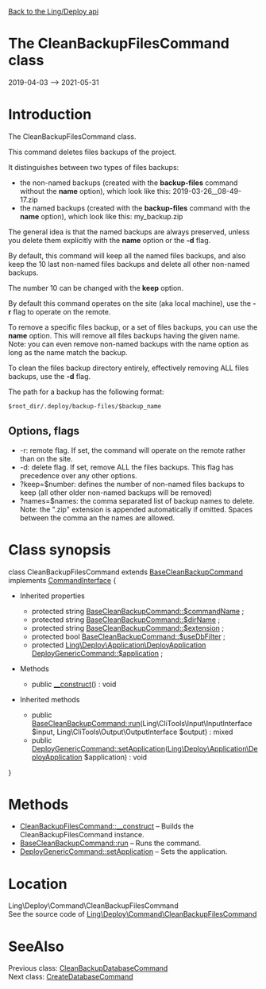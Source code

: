 [Back to the Ling/Deploy api](https://github.com/lingtalfi/Deploy/blob/master/doc/api/Ling/Deploy.md)



The CleanBackupFilesCommand class
================
2019-04-03 --> 2021-05-31






Introduction
============

The CleanBackupFilesCommand class.

This command deletes files backups of the project.


It distinguishes between two types of files backups:

- the non-named backups (created with the **backup-files** command without the **name** option), which look like this: 2019-03-26__08-49-17.zip
- the named backups (created with the **backup-files** command with the **name** option), which look like this: my_backup.zip

The general idea is that the named backups are always preserved, unless you delete them explicitly with the **name** option or the **-d** flag.


By default, this command will keep all the named files backups, and also keep the 10 last non-named files backups and delete all other non-named backups.

The number 10 can be changed with the **keep** option.

By default this command operates on the site (aka local machine), use the **-r** flag to operate on the remote.


To remove a specific files backup, or a set of files backups, you can use the **name** option.
This will remove all files backups having the given name.
Note: you can even remove non-named backups with the name option as long as the name match the backup.


To clean the files backup directory entirely, effectively removing ALL files backups, use the **-d** flag.



The path for a backup has the following format:

```txt
$root_dir/.deploy/backup-files/$backup_name
```




Options, flags
------------
- -r: remote flag. If set, the command will operate on the remote rather than on the site.
- -d: delete flag. If set, remove ALL the files backups. This flag has precedence over any other options.
- ?keep=$number: defines the number of non-named files backups to keep (all other older non-named backups will be removed)
- ?names=$names: the comma separated list of backup names to delete. Note: the ".zip" extension is appended automatically if omitted.
                 Spaces between the comma an the names are allowed.



Class synopsis
==============


class <span class="pl-k">CleanBackupFilesCommand</span> extends [BaseCleanBackupCommand](https://github.com/lingtalfi/Deploy/blob/master/doc/api/Ling/Deploy/Command/BaseCleanBackupCommand.md) implements [CommandInterface](https://github.com/lingtalfi/CliTools/blob/master/doc/api/Ling/CliTools/Command/CommandInterface.md) {

- Inherited properties
    - protected string [BaseCleanBackupCommand::$commandName](#property-commandName) ;
    - protected string [BaseCleanBackupCommand::$dirName](#property-dirName) ;
    - protected string [BaseCleanBackupCommand::$extension](#property-extension) ;
    - protected bool [BaseCleanBackupCommand::$useDbFilter](#property-useDbFilter) ;
    - protected [Ling\Deploy\Application\DeployApplication](https://github.com/lingtalfi/Deploy/blob/master/doc/api/Ling/Deploy/Application/DeployApplication.md) [DeployGenericCommand::$application](#property-application) ;

- Methods
    - public [__construct](https://github.com/lingtalfi/Deploy/blob/master/doc/api/Ling/Deploy/Command/CleanBackupFilesCommand/__construct.md)() : void

- Inherited methods
    - public [BaseCleanBackupCommand::run](https://github.com/lingtalfi/Deploy/blob/master/doc/api/Ling/Deploy/Command/BaseCleanBackupCommand/run.md)(Ling\CliTools\Input\InputInterface $input, Ling\CliTools\Output\OutputInterface $output) : mixed
    - public [DeployGenericCommand::setApplication](https://github.com/lingtalfi/Deploy/blob/master/doc/api/Ling/Deploy/Command/DeployGenericCommand/setApplication.md)([Ling\Deploy\Application\DeployApplication](https://github.com/lingtalfi/Deploy/blob/master/doc/api/Ling/Deploy/Application/DeployApplication.md) $application) : void

}






Methods
==============

- [CleanBackupFilesCommand::__construct](https://github.com/lingtalfi/Deploy/blob/master/doc/api/Ling/Deploy/Command/CleanBackupFilesCommand/__construct.md) &ndash; Builds the CleanBackupFilesCommand instance.
- [BaseCleanBackupCommand::run](https://github.com/lingtalfi/Deploy/blob/master/doc/api/Ling/Deploy/Command/BaseCleanBackupCommand/run.md) &ndash; Runs the command.
- [DeployGenericCommand::setApplication](https://github.com/lingtalfi/Deploy/blob/master/doc/api/Ling/Deploy/Command/DeployGenericCommand/setApplication.md) &ndash; Sets the application.





Location
=============
Ling\Deploy\Command\CleanBackupFilesCommand<br>
See the source code of [Ling\Deploy\Command\CleanBackupFilesCommand](https://github.com/lingtalfi/Deploy/blob/master/Command/CleanBackupFilesCommand.php)



SeeAlso
==============
Previous class: [CleanBackupDatabaseCommand](https://github.com/lingtalfi/Deploy/blob/master/doc/api/Ling/Deploy/Command/CleanBackupDatabaseCommand.md)<br>Next class: [CreateDatabaseCommand](https://github.com/lingtalfi/Deploy/blob/master/doc/api/Ling/Deploy/Command/CreateDatabaseCommand.md)<br>
